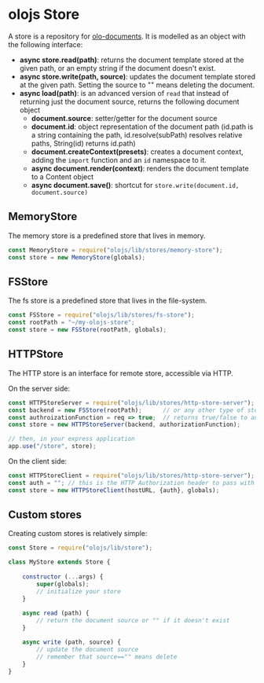 # olojs Store

A store is a repository for [olo-documents](./olo-document.md). It is modelled
as an object with the following interface:

* **async store.read(path)**: returns the document template stored at the given 
  path, or an empty string if the document doesn't exist.
* **async store.write(path, source)**: updates the document template stored at 
  the given path. Setting the source to "" means deleting the document.
* **async load(path)**: is an advanced version of `read` that instead of
  returning just the document source, returns the following document object
  * **document.source**: setter/getter for the document source
  * **document.id**: object representation of the document path (id.path is a
    string containing the path, id.resolve(subPath) resolves relative paths,
    String(id) returns id.path)
  * **document.createContext(presets)**: creates a document context, adding the
    `import` function and an `id` namespace to it.
  * **async document.render(context)**: renders the document template to a
    Content object
  * **async document.save()**: shortcut for `store.write(document.id, document.source)`


## MemoryStore

The memory store is a predefined store that lives in memory.

```js
const MemoryStore = require("olojs/lib/stores/memory-store");
const store = new MemoryStore(globals);
```


## FSStore

The fs store is a predefined store that lives in the file-system.

```js
const FSStore = require("olojs/lib/stores/fs-store");
const rootPath = "~/my-olojs-store";
const store = new FSStore(rootPath, globals);
```


## HTTPStore

The HTTP store is an interface for remote store, accessible via HTTP.

On the server side:

```js
const HTTPStoreServer = require("olojs/lib/stores/http-store-server");
const backend = new FSStore(rootPath);      // or any other type of store
const authroizationFunction = req => true;  // returns true/false to authorize/reject the request
const store = new HTTPStoreServer(backend, authorizationFunction);

// then, in your express application
app.use("/store", store);
```

On the client side:

```js
const HTTPStoreClient = require("olojs/lib/stores/http-store-server");
const auth = ""; // this is the HTTP Authorization header to pass with each request
const store = new HTTPStoreClient(hostURL, {auth}, globals);
```


## Custom stores

Creating custom stores is relatively simple:

```js
const Store = require("olojs/lib/store");

class MyStore extends Store {
    
    constructor (...args) {
        super(globals);
        // initialize your store
    }
    
    async read (path) {
        // return the document source or "" if it doesn't exist
    }

    async write (path, source) {
        // update the document source 
        // remember that source=="" means delete
    }
}
```
